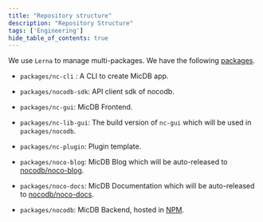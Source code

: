 ```yaml
---
title: "Repository structure"
description: "Repository Structure"
tags: ['Engineering']
hide_table_of_contents: true
---
```


We use ``Lerna`` to manage multi-packages. We have the following [packages](https://github.com/nocodb/nocodb/tree/master/packages).

- ``packages/nc-cli`` : A CLI to create MicDB app.

- ``packages/nocodb-sdk``: API client sdk of nocodb.

- ``packages/nc-gui``: MicDB Frontend.

- ``packages/nc-lib-gui``: The build version of ``nc-gui`` which will be used in ``packages/nocodb``.

- ``packages/nc-plugin``: Plugin template.

- ``packages/noco-blog``: MicDB Blog which will be auto-released to [nocodb/noco-blog](https://github.com/nocodb/noco-blog).

- ``packages/noco-docs``: MicDB Documentation which will be auto-released to [nocodb/noco-docs](https://github.com/nocodb/noco-docs).

- ``packages/nocodb``: MicDB Backend, hosted in [NPM](https://www.npmjs.com/package/nocodb).